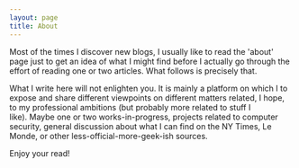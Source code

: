 ```yaml
---
layout: page
title: About
---
```


Most of the times I discover new blogs, I usually like to read the 'about' page just to get an idea of what I might find before I actually go through the effort of reading one or two articles. What follows is precisely that.

What I write here will not enlighten you. It is mainly a platform on which I to expose and share different viewpoints on different matters related, I hope, to my professional ambitions (but probably more related to stuff I like). Maybe one or two works-in-progress, projects related to computer security, general discussion about what I can find on the NY Times, Le Monde, or other less-official-more-geek-ish sources.

Enjoy your read!
